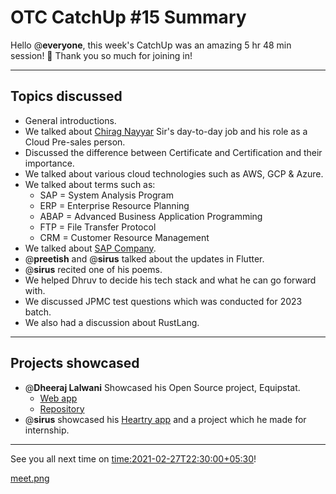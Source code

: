 # OTC CatchUp #15 Summary

Hello @**everyone**, this week's CatchUp was an amazing 5 hr 48 min session! :tada: 
Thank you so much for joining in!

---

## Topics discussed

- General introductions.
-  We talked about [Chirag Nayyar](https://twitter.com/chiragnayyar) Sir's day-to-day job and his role as a Cloud Pre-sales person.
- Discussed the difference between Certificate and Certification and their importance.
- We talked about various cloud technologies such as AWS, GCP & Azure.
- We talked about terms such as:
  - SAP = System Analysis Program
  - ERP = Enterprise Resource Planning
  - ABAP = Advanced Business Application Programming
  - FTP = File Transfer Protocol
  - CRM = Customer Resource Management
- We talked about [SAP Company](https://www.sap.com/corporate/en/company.html).
- @**preetish** and @**sirus** talked about the updates in Flutter.
- @**sirus** recited one of his poems.
- We helped Dhruv to decide his tech stack and what he can go forward with.
- We discussed JPMC test questions which was conducted for 2023 batch.
- We also had a discussion about RustLang.

---

## Projects showcased

- @**Dheeraj Lalwani** Showcased his Open Source project, Equipstat.
  - [Web app](https://equipstat.herokuapp.com)
  - [Repository](https://github.com/EquipstatTSEC/webstore)
- @**sirus** showcased his [Heartry app](github.com/SirusCodes/Heartry) and a project which he made for internship.

---

See you all next time on <time:2021-02-27T22:30:00+05:30>!

[meet.png](/user_uploads/29573/Om6jX6_N_tPopAm0SEjlqcva/Screenshot-84.png)